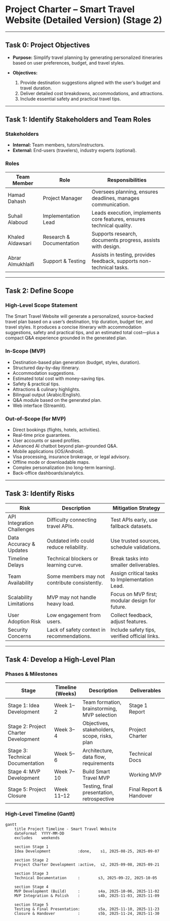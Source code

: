 # Project Charter – Smart Travel Website (Detailed Version) (Stage 2)

---

## Task 0: Project Objectives
- **Purpose:** Simplify travel planning by generating personalized itineraries based on user preferences, budget, and travel styles.  

- **Objectives:**  
  1. Provide destination suggestions aligned with the user’s budget and travel duration.  
  2. Deliver detailed cost breakdowns, accommodations, and attractions.  
  3. Include essential safety and practical travel tips.  

---

## Task 1: Identify Stakeholders and Team Roles

### Stakeholders
- **Internal:** Team members, tutors/instructors.  
- **External:** End-users (travelers), industry experts (optional).  

### Roles
| Team Member | Role | Responsibilities |
|-------------|------|------------------|
| Hamad Dahash | Project Manager | Oversees planning, ensures deadlines, manages communication. |
| Suhail Alaboud | Implementation Lead | Leads execution, implements core features, ensures technical quality. |
| Khaled Aldawsari | Research & Documentation | Supports research, documents progress, assists with design. |
| Abrar Almukhlaifi | Support & Testing | Assists in testing, provides feedback, supports non-technical tasks. |

---

## Task 2: Define Scope

### High-Level Scope Statement
The Smart Travel Website will generate a personalized, source-backed travel plan based on a user’s destination, trip duration, budget tier, and travel styles. It produces a concise itinerary with accommodation suggestions, safety and practical tips, and an estimated total cost—plus a compact Q&A experience grounded in the generated plan.

### In-Scope (MVP)
- Destination-based plan generation (budget, styles, duration).  
- Structured day-by-day itinerary.  
- Accommodation suggestions.  
- Estimated total cost with money-saving tips.  
- Safety & practical tips.  
- Attractions & culinary highlights.  
- Bilingual output (Arabic/English).  
- Q&A module based on the generated plan.  
- Web interface (Streamlit).  

### Out-of-Scope (for MVP)
- Direct bookings (flights, hotels, activities).  
- Real-time price guarantees.  
- User accounts or saved profiles.  
- Advanced AI chatbot beyond plan-grounded Q&A.  
- Mobile applications (iOS/Android).  
- Visa processing, insurance brokerage, or legal advisory.  
- Offline mode or downloadable maps.  
- Complex personalization (no long-term learning).  
- Back-office dashboards/analytics.  

---

## Task 3: Identify Risks

| Risk | Description | Mitigation Strategy |
|------|-------------|---------------------|
| API Integration Challenges | Difficulty connecting travel APIs. | Test APIs early, use fallback datasets. |
| Data Accuracy & Updates | Outdated info could reduce reliability. | Use trusted sources, schedule validations. |
| Timeline Delays | Technical blockers or learning curve. | Break tasks into smaller deliverables. |
| Team Availability | Some members may not contribute consistently. | Assign critical tasks to Implementation Lead. |
| Scalability Limitations | MVP may not handle heavy load. | Focus on MVP first; modular design for future. |
| User Adoption Risk | Low engagement from users. | Collect feedback, adjust features. |
| Security Concerns | Lack of safety context in recommendations. | Include safety tips, verified official links. |

---

## Task 4: Develop a High-Level Plan

### Phases & Milestones
| Stage | Timeline (Weeks) | Description | Deliverables |
|-------|------------------|-------------|--------------|
| Stage 1: Idea Development | Week 1–2 | Team formation, brainstorming, MVP selection | Stage 1 Report |
| Stage 2: Project Charter Development | Week 3–4 | Objectives, stakeholders, scope, risks, plan | Project Charter |
| Stage 3: Technical Documentation | Week 5–6 | Architecture, data flow, requirements | Technical Docs |
| Stage 4: MVP Development | Week 7–10 | Build Smart Travel MVP | Working MVP |
| Stage 5: Project Closure | Week 11–12 | Testing, final presentation, retrospective | Final Report & Handover |

### High-Level Timeline (Gantt)
```mermaid
gantt
    title Project Timeline - Smart Travel Website
    dateFormat  YYYY-MM-DD
    excludes    weekends

    section Stage 1
    Idea Development            :done,    s1, 2025-08-25, 2025-09-07

    section Stage 2
    Project Charter Development :active,  s2, 2025-09-08, 2025-09-21

    section Stage 3
    Technical Documentation     :        s3, 2025-09-22, 2025-10-05

    section Stage 4
    MVP Development (Build)     :        s4a, 2025-10-06, 2025-11-02
    MVP Integration & Polish    :        s4b, 2025-11-03, 2025-11-09

    section Stage 5
    Testing & Final Presentation:        s5a, 2025-11-10, 2025-11-23
    Closure & Handover          :        s5b, 2025-11-24, 2025-11-30
